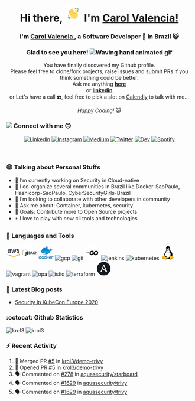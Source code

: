<h1 align="center">
    Hi there, 
    <img src="https://raw.githubusercontent.com/krol3/krol3/master/wave.gif" 
         alt="Waving hand animated gif"
         height="45"
         width="45" />
  I'm <a href="https://www.linkedin.com/in/carolgv/" target="_blank">Carol Valencia!</a>
</h1>
<h3 align="center">
I'm <a href="https://www.linkedin.com/in/carolgv/"> <b>Carol Valencia</b> </a>, a Software Developer 🚀 in Brazil 😺
</h3>

<h3 align="center">
Glad to see you here! 
    <img src="https://visitor-badge.glitch.me/badge?page_id=krol3.krol3" 
         alt="Waving hand animated gif"
         height="20"
         width="90" />
</h3>

<div align="center">
    
You have finally discovered my Github profile. <br>
Please feel free to clone/fork projects, raise issues and submit PRs if you think something could be better. <br>
Ask me anything <a href="https://github.com/krol3/krol3/issues/new"><b>here</b></a><br>
or <a href="https://www.linkedin.com/in/carolgv/"><b>linkedin</b></a>  <br>
or Let's have a call ☎️, feel free to pick a slot on <a href="https://calendly.com/krol/30min">Calendly</a> to talk with me...

<i>Happy Coding!</i> 😺

</div>

### <img src="https://media.giphy.com/media/LnQjpWaON8nhr21vNW/giphy.gif" height="32"></img> Connect with me 🙃
<div align="center">
<a href="https://linkedin.com/in/carolgv" target="blank"><img align="center" src="https://img.shields.io/badge/linkedin-%230077B5.svg?&style=for-the-badge&logo=linkedin&logoColor=white" alt="Linkedin" /></a>
<a href="https://www.instagram.com/krol3" target="_blank"><img align="center" src="https://img.shields.io/badge/Instagram-%23E4405F.svg?&style=for-the-badge&logo=instagram&logoColor=white" alt="Instagram"></a>
<a href="https://krol3.medium.com" target="blank"><img align="center" src="https://img.shields.io/badge/medium-%2312100E.svg?&style=for-the-badge&logo=medium&logoColor=white" alt="Medium" /></a>
<a href="https://twitter.com/krol_valencia" target="blank"><img align="center" src="https://img.shields.io/badge/twitter-%230077B5.svg?&style=for-the-badge&logo=twitter&logoColor=white" alt="Twitter" /></a>
<a href="https://dev.to/krol_valencia" target="blank"><img align="center" src="https://img.shields.io/badge/dev.to-0A0A0A?style=for-the-badge&logo=dev.to&logoColor=white" alt="Dev" /></a>
<a href="https://open.spotify.com/user/krol3" target="_blank"><img align="center" src="https://img.shields.io/badge/Spotify-%231ED760.svg?&style=for-the-badge&logo=spotify&logoColor=white" alt="Spotify"></a>
</div>

<!--
**krol3/krol3** is a ✨ _special_ ✨ repository because its `README.md` (this file) appears on your GitHub profile.

Here are some ideas to get you started:

- 🔭 I’m currently working on ...
- 🌱 I’m currently learning ...
- 👯 I’m looking to collaborate on ...
- 🤔 I’m looking for help with ...
- 💬 Ask me about .... Beside programming, I like running, beach-tennis, traveling and cats
- 📫 How to reach me: ...
- 😄 Pronouns: ...
- ⚡ Fun fact: ...
-->
</br>
</br>

### 😄 Talking about Personal Stuffs

- 🔭 I’m currently working on Security in Cloud-native
- 🌱 I co-organize several communities in Brazil like Docker-SaoPaulo, Hashicorp-SaoPaulo, CyberSecurityGirls-Brazil
- 👯 I’m looking to collaborate with other developers in community
- 💬 Ask me about: Container, kubernetes, security
- 🥅 Goals: Contribute more to Open Source projects
- ⚡ I love to play with new cli tools and technologies.

### 🧰 Languages and Tools

<p align="left"><img src="https://raw.githubusercontent.com/github/explore/80688e429a7d4ef2fca1e82350fe8e3517d3494d/topics/aws/aws.png" alt="aws" width="40" height="40"/> <img src="https://raw.githubusercontent.com/github/explore/80688e429a7d4ef2fca1e82350fe8e3517d3494d/topics/bash/bash.png" alt="bash" width="40" height="40"/> <img src="https://raw.githubusercontent.com/github/explore/80688e429a7d4ef2fca1e82350fe8e3517d3494d/topics/docker/docker.png" alt="docker" width="40" height="40"/> <img src="https://www.vectorlogo.zone/logos/google_cloud/google_cloud-icon.svg" alt="gcp" width="40" height="40"/> <img src="https://www.vectorlogo.zone/logos/git-scm/git-scm-icon.svg" alt="git" width="40" height="40"/> <img src="https://raw.githubusercontent.com/github/explore/80688e429a7d4ef2fca1e82350fe8e3517d3494d/topics/go/go.png" alt="go" width="40" height="40"/> <img src="https://www.vectorlogo.zone/logos/jenkins/jenkins-icon.svg" alt="jenkins" width="40" height="40"/> <img src="https://www.vectorlogo.zone/logos/kubernetes/kubernetes-icon.svg" alt="kubernetes" width="40" height="40"/> <img src="https://raw.githubusercontent.com/github/explore/80688e429a7d4ef2fca1e82350fe8e3517d3494d/topics/linux/linux.png" alt="linux" width="40" height="40"/> <img src="https://www.vectorlogo.zone/logos/vagrantup/vagrantup-icon.svg" alt="vagrant" width="40" height="40"/> <img src="https://camo.githubusercontent.com/aee47673482ae9337b1a495f7e747d35e55f4a3081e5cd65768e65686f6f2de4/68747470733a2f2f7777772e766563746f726c6f676f2e7a6f6e652f6c6f676f732f6f70656e706f6c6963796167656e742f6f70656e706f6c6963796167656e742d617232312e737667" alt="opa" width="80" height="50"/> <img src="https://camo.githubusercontent.com/bd5b74426b7087fe4c8568458993dfff11001c3b9f0a2483e1da43650cbe0672/68747470733a2f2f7777772e766563746f726c6f676f2e7a6f6e652f6c6f676f732f697374696f696f2f697374696f696f2d69636f6e2e737667" alt="istio" width="40" height="40"/> <img src="https://camo.githubusercontent.com/d13e208052a3e9d83243cd804635e60e4a238c43a86ce1bc6aea249c39c67709/68747470733a2f2f7777772e766563746f726c6f676f2e7a6f6e652f6c6f676f732f7465727261666f726d696f2f7465727261666f726d696f2d617232312e737667" alt="terraform" width="70" height="40"/>  <img src="https://raw.githubusercontent.com/github/explore/80688e429a7d4ef2fca1e82350fe8e3517d3494d/topics/ansible/ansible.png" alt="ansible" width="40" height="40"/>
</p>

### :card_index: Latest Blog posts
<!-- BLOG-POST-LIST:START -->
- [Security in KubeCon Europe 2020](https://krol3.medium.com/security-in-kubecon-europe-2020-859f41beb948)

<!-- BLOG-POST-LIST:END -->

### :octocat: Github Statistics
<p align="left">
<img  src="https://github-readme-stats.vercel.app/api?username=krol3&include_all_commits=true&count_private=true&show_icons=true&theme=tokyonight&exclude_repo=neural-network-bike,docker-samples-by-lang&line_height=20&title_color=7A7ADB&icon_color=2234AE&text_color=D3D3D3&bg_color=0,000000,130F40" alt="krol3" width="480" height="180" />
<img  src="https://github-readme-stats.vercel.app/api/top-langs/?username=krol3&include_all_commits=true&count_private=true&show_icons=true&hide_border=true&layout=compact&langs_count=8&theme=tokyonight&exclude_repo=neural-network-bike,docker-samples-by-lang&line_height=20&title_color=7A7ADB&icon_color=2234AE&text_color=D3D3D3&bg_color=0,000000,130F40" alt="krol3"/>
</p>

### :zap: Recent Activity
<!--START_SECTION:activity-->
1. 🎉 Merged PR [#5](https://github.com/krol3/demo-trivy/pull/5) in [krol3/demo-trivy](https://github.com/krol3/demo-trivy)
2. 💪 Opened PR [#5](https://github.com/krol3/demo-trivy/pull/5) in [krol3/demo-trivy](https://github.com/krol3/demo-trivy)
3. 🗣 Commented on [#278](https://github.com/aquasecurity/starboard/issues/278) in [aquasecurity/starboard](https://github.com/aquasecurity/starboard)
4. 🗣 Commented on [#1629](https://github.com/aquasecurity/trivy/issues/1629) in [aquasecurity/trivy](https://github.com/aquasecurity/trivy)
5. 🗣 Commented on [#1629](https://github.com/aquasecurity/trivy/issues/1629) in [aquasecurity/trivy](https://github.com/aquasecurity/trivy)
<!--END_SECTION:activity-->



